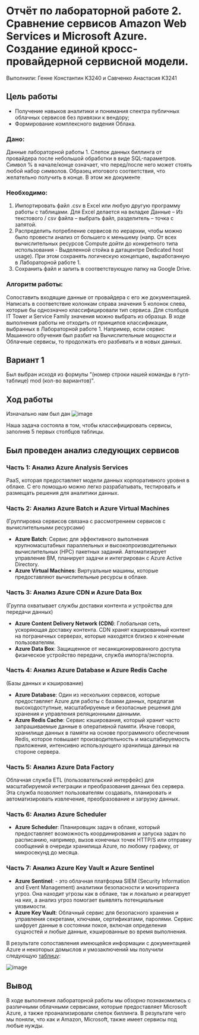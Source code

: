 # Отчёт по лабораторной работе 2.  Сравнение сервисов Amazon Web Services и Microsoft Azure. Создание единой кросс-провайдерной сервисной модели.


Выполнили: Генне Константин K3240 и Савченко Анастасия K3241

## Цель работы

- Получение навыков аналитики и понимания спектра публичных облачных сервисов без привязки к вендору;
- Формирование комплексного видения Облака.

### Дано: 
Данные лабораторной работы 1.
Слепок данных биллинга от провайдера после небольшой обработки в виде SQL-параметров. Символ % в начале/конце означает, что перед/после него может стоять любой набор символов.
Образец итогового соответствия, что желательно получить в конце. В этом же документе  

### Необходимо: 
1. Импортировать файл .csv в Excel или любую другую программу работы с таблицами. Для Excel делается на вкладке Данные – Из текстового / csv файла – выбрать файл, разделитель – точка с запятой.
2. Распределить потребление сервисов по иерархии, чтобы можно было провести анализ от большего к меньшему (напр. От всех вычислительных ресурсов Compute дойти до конкретного типа использования - Выделенной стойка в датацентре Dedicated host usage). При этом сохранять логическую концепцию, выработанную в Лабораторной работе 1.
3. Сохранить файл и залить в соответствующую папку на Google Drive.

### Алгоритм работы: 
Сопоставить входящие данные от провайдера с его же документацией. Написать в соответствие колонкам справа значения 5 колонок слева, которые бы однозначно классифицировали тип сервиса. Для столбцов IT Tower и Service Family значения можно выбрать из образца. 
В ходе выполнения работы не отходить от принципов классификации, выбранных в Лабораторной работе 1. Например, если сервис Машинного обучения был разбит на Вычислительные мощности и Облачные сервисы, то продолжать его разбивать и в новых данных.

## Вариант 1

Был выбран исходя из формулы "(номер строки нашей команды в гугл-таблице) mod (кол-во вариантов)".

## Ход работы
Изначально нам был дан 
![image](https://github.com/user-attachments/assets/6273b21d-0dbd-46b6-a187-5c2028e4384d)

Наша задача состояла в том, чтобы классифицировать сервисы, заполнив 5 первых столбцов таблицы.
## Был проведен анализ следующих сервисов

### Часть 1: Анализ Azure Analysis Services
PaaS, которая предоставляет модели данных корпоративного уровня в облаке. С его помощью можно легко разрабатывать, тестировать и размещать решения для аналитики данных.

### Часть 2: Анализ Azure Batch и Azure Virtual Machines 
(Группировка сервисов связана с рассмотрением сервисов с вычислительными ресурсами)
- **Azure Batch**: Сервис для эффективного выполнения крупномасштабных параллельных и высокопроизводительных вычислительных (HPC) пакетных заданий. Автоматизирует управление ВМ, планирует задачи и интегрирован с Azure Active Directory.
- **Azure Virtual Machines**: Виртуальные машины, которые предоставляют вычислительные ресурсы в облаке.

### Часть 3: Анализ Azure CDN и Azure Data Box
(Группа охватывает службы доставки контента и устройства для передачи данных)
- **Azure Content Delivery Network (CDN)**: Глобальная сеть, ускоряющая доставку контента. CDN хранят кэшированный контент на пограничных серверах, которые находятся близко к конечным пользователям.
- **Azure Data Box**: Защищенное от несанкционированного доступа физическое устройство передачи, служба импорта/экспорта.

### Часть 4: Анализ Azure Database и Azure Redis Cache
(Базы данных и кэширование)
- **Azure Database**: Один из нескольких сервисов, которые предоставляет Azure для работы с базами данных, предлагая высокодоступные, масштабируемые и безопасные решения для хранения и управления реляционными данными.
- **Azure Redis Cache**: Сервис кэширования, который хранит часто запрашиваемые данные в оперативной памяти. Иначе говоря, хранилище данных в памяти на основе программного обеспечения Redis, которое повышает производительность и масштабируемость приложения, интенсивно использующего хранилища данных на стороне сервера.

### Часть 5: Анализ Azure Data Factory
Облачная служба ETL (пользовательский интерфейс) для масштабируемой интеграции и преобразования данных без сервера. Эта служба позволяет пользователям создавать, планировать и автоматизировать извлечение, преобразование и загрузку данных.

### Часть 6: Анализ Azure Scheduler
- **Azure Scheduler**: Планировщик задач в облаке, который предоставляет возможность координирования и запуска задач по расписанию, например, вызов конечных точек HTTP/S или отправку сообщений в очереди хранилища Azure, по любому графику, от микросекунд до месяца.

### Часть 7: Анализ Azure Key Vault и Azure Sentinel
- **Azure Sentinel**: - это облачная платформа SIEM (Security Information and Event Management) аналитики безопасности и мониторинга угроз. Она находит угрозы как в облаке, так и локально и реагирует на них, а анализ угроз помогает выявлять потенциальные уязвимости.
- **Azure Key Vault**: Облачный сервис для безопасного хранения и управления секретами, ключами, сертификатами, паролями. Сервис шифрует данные в состоянии покоя, включая определения сущностей и любые данные, кэшированные во время выполнения.

В результате сопоставления имеющейся информации с документацией Azure и некоторых домыслов и умозаключений мы получили следующую [таблицу](https://docs.google.com/spreadsheets/d/1DDJCFkE-3Z3GqGsiT77gKYvkWfHuu-zPSZ19q-J4y88/edit?usp=sharing):

![image](https://github.com/user-attachments/assets/d4d879b3-6cd3-4127-973f-9730bbfa243f)


## Вывод
В ходе выполнения лабораторной работы мы обзорно познакомились с различными облачными сервисами, которые предоставляет Microsoft Azure, а также  проанализировали слепок биллинга. В результате чего мы поняли, что как и Amazon, Microsoft, также имеет сервисы под любые нужды.
